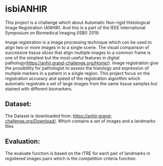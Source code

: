 # isbiANHIR

This project is a challange which about Automatic Non-rigid Histological Image Registration (ANHIR). And this is a part of the IEEE International Symposium on Biomedical Imaging (ISBI) 2019.


Image registration is a image processing technique which can be used to align two or more images in to a single scene. The visual comparison of successive tissue slices that align multiple images to a common frame is one of the simplest but the most useful features in digital pathology(<https://anhir.grand-challenge.org/Home/>). Image registration give the possiblility for pathologist to assess the histology and expression of multiple markers in a patient in a single region.
This project focus on the registration accuracy and speed of the registration algorithm which automatic registrate a set of large images from the same tissue samples but stained with different biomarkers.

## Dataset:
The Dataset is downloaded from: https://anhir.grand-challenge.org/Download/.
Which contains a set of images and a landmarks files

## Evaluation:
The evaluate function is based on the rTRE for each pair of landmarks in registered images pairs which is the competition criteria function.
